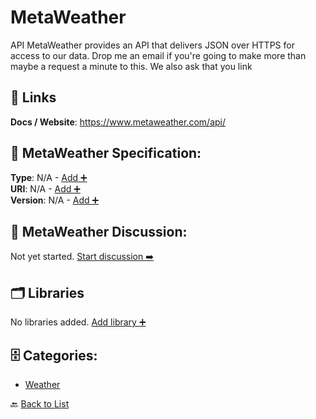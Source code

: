 # MetaWeather

API MetaWeather provides an API that delivers JSON over HTTPS for access to our data.  Drop me an email if you're going to make more than maybe a request a minute to this. We also ask that you link

##  🔗 Links
**Docs / Website**: https://www.metaweather.com/api/

## 🧬 MetaWeather Specification:
**Type**: N/A - [Add ➕](https://github.com/apis-list/apis-list/edit/main/apis.yaml#L12387)  
**URI**: N/A - [Add ➕](https://github.com/apis-list/apis-list/edit/main/apis.yaml#L12387)  
**Version**: N/A - [Add ➕](https://github.com/apis-list/apis-list/edit/main/apis.yaml#L12387)

## 💬 MetaWeather Discussion:
Not yet started. [Start discussion ➡️](https://github.com/apis-list/apis-list/discussions/new)

## 🗂️ Libraries

No libraries added. [Add library ➕](https://github.com/apis-list/apis-list/edit/main/apis.yaml#L12387)    


## 🗄️ Categories:
- [Weather](https://github.com/apis-list/apis-list#weather-)

🔙  [Back to List](https://github.com/apis-list/apis-list)

